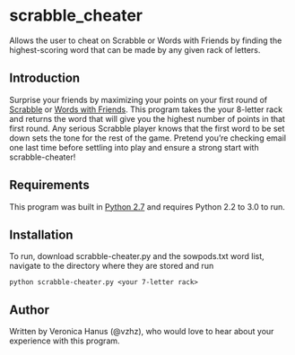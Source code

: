 # scrabble_cheater
Allows the user to cheat on Scrabble or Words with Friends by finding the highest-scoring word that can be made by any given rack of letters.

Introduction
------------------
Surprise your friends by maximizing your points on your first round of [Scrabble](https://en.wikipedia.org/wiki/Scrabble) or [Words with Friends](https://en.wikipedia.org/wiki/Words_with_Friends).  This program takes the your 8-letter rack and returns the word that will give you the highest number of points in that first round.  Any serious Scrabble player knows that the first word to be set down sets the tone for the rest of the game.  Pretend you’re checking email one last time before settling into play and ensure a strong start with scrabble-cheater!

Requirements
--------------------
This program was built in [Python 2.7](https://www.python.org/download/releases/2.7/) and requires Python 2.2 to 3.0 to run.

Installation
---------------
To run, download scrabble-cheater.py and the sowpods.txt word list, navigate to the directory where they are stored and run <pre><code>python scrabble-cheater.py \<your 7-letter rack\> </code></pre>

Author
----------
Written by Veronica Hanus (@vzhz), who would love to hear about your experience with this program.
